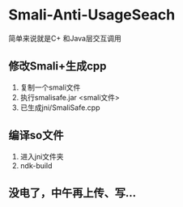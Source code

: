 # Smali-Anti-UsageSeach
简单来说就是C+ 和Java层交互调用


## 修改Smali+生成cpp
1. 复制一个smali文件
2. 执行smalisafe.jar <smali文件>
3. 已生成jni/SmaliSafe.cpp

## 编译so文件
1. 进入jni文件夹
2. ndk-build

## 没电了，中午再上传、写...
